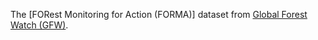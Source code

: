 The [FORest Monitoring for Action (FORMA)] dataset from
[Global Forest Watch (GFW)](https://www.globalforestwatch.org).
